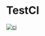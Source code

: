 # TestCI
[![ci](https://github.com/maydogdu-99/TestCI/actions/workflows/ci.yml/badge.svg)](https://github.com/maydogdu-99/TestCI/actions/workflows/ci.yml)
